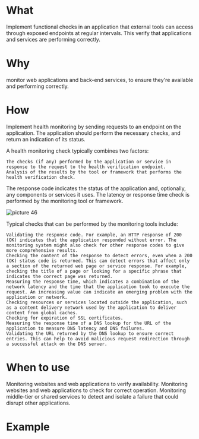 # What
Implement functional checks in an application that external tools can access through exposed endpoints at regular intervals. This verify that applications and services are performing correctly.

# Why
monitor web applications and back-end services, to ensure they're available and performing correctly. 
# How
Implement health monitoring by sending requests to an endpoint on the application. The application should perform the necessary checks, and return an indication of its status.

A health monitoring check typically combines two factors:

    The checks (if any) performed by the application or service in response to the request to the health verification endpoint.
    Analysis of the results by the tool or framework that performs the health verification check.

The response code indicates the status of the application and, optionally, any components or services it uses. The latency or response time check is performed by the monitoring tool or framework.

![picture 46](../../images/24e9de079f6f9f6047a7f485ad255f4dbc5691da68c85d680a52a3ca67915142.png)  

Typical checks that can be performed by the monitoring tools include:

    Validating the response code. For example, an HTTP response of 200 (OK) indicates that the application responded without error. The monitoring system might also check for other response codes to give more comprehensive results.
    Checking the content of the response to detect errors, even when a 200 (OK) status code is returned. This can detect errors that affect only a section of the returned web page or service response. For example, checking the title of a page or looking for a specific phrase that indicates the correct page was returned.
    Measuring the response time, which indicates a combination of the network latency and the time that the application took to execute the request. An increasing value can indicate an emerging problem with the application or network.
    Checking resources or services located outside the application, such as a content delivery network used by the application to deliver content from global caches.
    Checking for expiration of SSL certificates.
    Measuring the response time of a DNS lookup for the URL of the application to measure DNS latency and DNS failures.
    Validating the URL returned by the DNS lookup to ensure correct entries. This can help to avoid malicious request redirection through a successful attack on the DNS server.


# When to use
Monitoring websites and web applications to verify availability.
Monitoring websites and web applications to check for correct operation.
Monitoring middle-tier or shared services to detect and isolate a failure that could disrupt other applications.
  
# Example